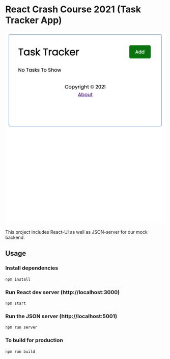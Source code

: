 # React Crash Course 2021 (Task Tracker App)

<p align="center"><img alt="gif" src="https://github.com/markhughes321/react-task-tracker/blob/development-branch/public/img/demo.gif" /></p>

This project includes React-UI as well as JSON-server for our mock backend.

## Usage

### Install dependencies

```
npm install
```

### Run React dev server (http://localhost:3000)

```
npm start
```

### Run the JSON server (http://localhost:5001)

```
npm run server
```

### To build for production

```
npm run build
```

